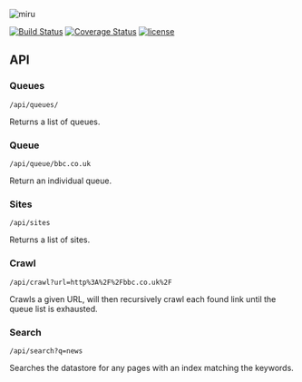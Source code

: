 ![miru](http://i.imgur.com/0ssoHoU.png)

[![Build Status](https://semaphoreci.com/api/v1/projects/3ebec8f7-d164-4823-b23c-665f92d8a7da/374112/badge.png)](https://semaphoreci.com/nylar/miru)
[![Coverage Status](https://coveralls.io/repos/nylar/miru/badge.svg?branch=HEAD)](https://coveralls.io/r/nylar/miru?branch=HEAD)
[![license](http://img.shields.io/badge/license-unlicense-blue.svg "license")](https://raw.githubusercontent.com/nylar/miru/master/UNLICENSE)

## API

### Queues

```
/api/queues/
```

Returns a list of queues.

### Queue

```
/api/queue/bbc.co.uk
```

Return an individual queue.

### Sites

```
/api/sites
```

Returns a list of sites.

### Crawl

```
/api/crawl?url=http%3A%2F%2Fbbc.co.uk%2F
```

Crawls a given URL, will then recursively crawl each found link until the queue list is exhausted.

### Search

```
/api/search?q=news
```

Searches the datastore for any pages with an index matching the keywords.
